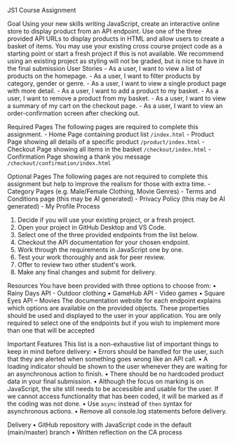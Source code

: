 JS1 Course Assignment 

Goal 
Using your new skills writing JavaScript, create an interactive online store to display 
product from an API endpoint. Use one of the three provided API URLs to display 
products in HTML and allow users to create a basket of items. 
You may use your existing cross course project code as a starting point or start a 
fresh project if this is not available. We recommend using an existing project as 
styling will not be graded, but is nice to have in the final submission 
User Stories - As a user, I want to view a list of products on the homepage. - As a user, I want to filter products by category, gender or genre. - As a user, I want to view a single product page with more detail. - As a user, I want to add a product to my basket. - As a user, I want to remove a product from my basket. - As a user, I want to view a summary of my cart on the checkout page. - As a user, I want to view an order-confirmation screen after checking out. 

Required Pages 
The following pages are required to complete this assignment. - Home Page containing product list `/index.html` - Product Page showing all details of a specific product `/product/index.html` - Checkout Page showing all items in the basket `/checkout/index.html` - Confirmation Page showing a thank you message 
`/checkout/confirmation/index.html` 

Optional Pages 
The following pages are not required to complete this assignment but help to 
improve the realism for those with extra time. - Category Pages (e.g. Male/Female Clothing, Movie Genres) - Terms and Conditions page (this may be AI generated) - Privacy Policy (this may be AI generated) - My Profile 
Process 
1. Decide if you will use your existing project, or a fresh project. 
2. Open your project in GitHub Desktop and VS Code. 
3. Select one of the three provided endpoints from the list below. 
4. Checkout the API documentation for your chosen endpoint. 
5. Work through the requirements in JavaScript one by one. 
6. Test your work thoroughly and ask for peer review. 
7. Offer to review two other student's work. 
8. Make any final changes and submit for delivery. 

Resources 
You have been provided with three options to choose from: 
• Rainy Days API - Outdoor clothing 
• GameHub API - Video games 
• Square Eyes API – Movies 
The documentation website for each endpoint explains which options are available 
on the provided objects. These properties should be used and displayed to the user 
in your application. You are only required to select one of the endpoints but if you 
wish to implement more than one that will be accepted 

Important Features 
This list is a non-exhaustive list of important things to keep in mind before delivery: 
• Errors should be handled for the user, such that they are alerted when something 
goes wrong like an API call. 
• A loading indicator should be shown to the user whenever they are waiting for an 
asynchronous action to finish. 
• There should be no hardcoded product data in your final submission. 
• Although the focus on marking is on JavaScript, the site still needs to be accessible 
and usable for the user. If we cannot access functionality that has been coded, it will 
be marked as if the coding was not done. 
• Use `async` instead of `then` syntax for asynchronous actions. 
• Remove all console.log statements before delivery. 

Delivery 
• GitHub repository with JavaScript code in the default (main/master) branch 
• Written reflection on the CA process